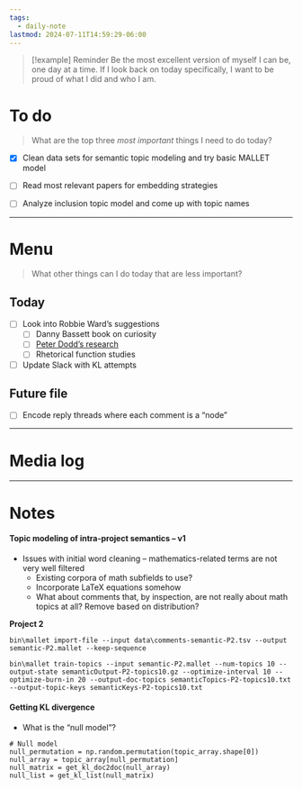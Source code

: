 ```yaml
---
tags:
  - daily-note
lastmod: 2024-07-11T14:59:29-06:00
---
```

>[!example] Reminder
>Be the most excellent version of myself I can be, one day at a time. If I look back on today specifically, I want to be proud of what I did and who I am.

# To do

> What are the top three *most important* things I need to do today?

- [x] Clean data sets for semantic topic modeling and try basic MALLET model
- [ ] Read most relevant papers for embedding strategies
- [ ] Analyze inclusion topic model and come up with topic names


----
# Menu

> What other things can I do today that are less important?
## Today

- [ ] Look into Robbie Ward’s suggestions
	- [ ] Danny Bassett book on curiosity
	- [ ] [Peter Dodd’s research](https://scholar.google.com/citations?user=xK3kOxQAAAAJ&hl=en)
	- [ ] Rhetorical function studies
- [ ] Update Slack with KL attempts

## Future file

- [ ] Encode reply threads where each comment is a “node”

---
# Media log

---
# Notes

#### Topic modeling of intra-project semantics – v1

- Issues with initial word cleaning – mathematics-related terms are not very well filtered
	- Existing corpora of math subfields to use?
	- Incorporate LaTeX equations somehow
	- What about comments that, by inspection, are not really about math topics at all? Remove based on distribution?

**Project 2**

```
bin\mallet import-file --input data\comments-semantic-P2.tsv --output semantic-P2.mallet --keep-sequence 
```

```
bin\mallet train-topics --input semantic-P2.mallet --num-topics 10 --output-state semanticOutput-P2-topics10.gz --optimize-interval 10 --optimize-burn-in 20 --output-doc-topics semanticTopics-P2-topics10.txt --output-topic-keys semanticKeys-P2-topics10.txt 
```

#### Getting KL divergence

- What is the “null model”?
```
# Null model
null_permutation = np.random.permutation(topic_array.shape[0])
null_array = topic_array[null_permutation]
null_matrix = get_kl_doc2doc(null_array)
null_list = get_kl_list(null_matrix)
```